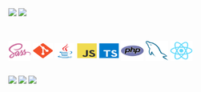 <div>
  <img height="160em" src="https://github-readme-stats.vercel.app/api?username=RUZZIN&show_icons=true&theme=radical">
  <img height="160em" src="https://github-readme-stats.vercel.app/api/top-langs/?username=RUZZIN&layout=compact&theme=radical">
</div>  

  ##
  
<div style="display: inline_block"><br>
<!--<img align="center" alt="Ruan-HTML" height="30" width="40" src="https://raw.githubusercontent.com/devicons/devicon/master/icons/html5/html5-original.svg">
  <img align="center" alt="Ruan-CSS" height="30" width="40" src="https://raw.githubusercontent.com/devicons/devicon/master/icons/css3/css3-original.svg"> -->
<!--   <img align="center" alt="Ruan-Bootstrap" height="35" width="45" src="https://raw.githubusercontent.com/devicons/devicon/master/icons/bootstrap/bootstrap-original.svg"> -->
  <img align="center" alt="Ruan-SASS" height="40" width="45" src="https://raw.githubusercontent.com/devicons/devicon/master/icons/sass/sass-original.svg">
  <img align="center" alt="Ruan-git" height="30" width="40" src="https://raw.githubusercontent.com/devicons/devicon/master/icons/git/git-original.svg">
   <img align="center" alt="Ruan-java" height="30" width="40" src="https://raw.githubusercontent.com/devicons/devicon/master/icons/java/java-original.svg">
   <img align="center" alt="Ruan-JavaScript" height="30" width="40" src="https://raw.githubusercontent.com/devicons/devicon/master/icons/javascript/javascript-original.svg">
  <img align="center" alt="Ruan-typescript" height="30" width="40" src="https://raw.githubusercontent.com/devicons/devicon/master/icons/typescript/typescript-original.svg">
<!--   <img align="center" alt="Ruan-jquery" height="30" width="40" src="https://raw.githubusercontent.com/devicons/devicon/master/icons/jquery/jquery-original.svg"> -->
  <img align="center" alt="Ruan-php" height="40" width="45" src="https://raw.githubusercontent.com/devicons/devicon/master/icons/php/php-original.svg">
  <img align="center" alt="Ruan-MySQL" height="40" width="45" src="https://raw.githubusercontent.com/devicons/devicon/master/icons/mysql/mysql-original.svg">
  <img align="center" alt="Ruan-React" height="40" width="45" src="https://raw.githubusercontent.com/devicons/devicon/master/icons/react/react-original.svg">
  <!--<img align="center" alt="Ruan-WordPress" height="40" width="45" src="https://raw.githubusercontent.com/devicons/devicon/master/icons/wordpress/wordpress-original.svg">-->
  <!-- <img align="center" alt="Ruan-ajax" height="40" width="45" src="https://raw.githubusercontent.com/devicons/devicon/master/icons/ajax/ajax-original.svg"> -->
  <!-- <img align="center" alt="Ruan-Js" height="30" width="40" src="https://raw.githubusercontent.com/devicons/devicon/master/icons/javascript/javascript-plain.svg"> -->
  <!-- <img align="center" alt="Ruan-Ts" height="30" width="40" src="https://raw.githubusercontent.com/devicons/devicon/master/icons/typescript/typescript-plain.svg"> -->
  <!-- <img align="center" alt="Ruan-React" height="30" width="40" src="https://raw.githubusercontent.com/devicons/devicon/master/icons/react/react-original.svg"> -->
  <!-- <img align="right" alt="Ruan-pic" height="150" style="border-radius:50px;" src="https://lh3.googleusercontent.com/pw/AJFCJaXgrJyLXxgvU599sdrZbssNwCScK1a-Avf2bpMONZUGgGN5gCJtH6fO3xOB1QmzqmwqEDpuFUjNlxpVvEJUGr30-vDk1ISmMWnN7FH0XlR5NwWwAlL870axrNtf5aWuCSKmMLLmVwAtRqTjChWVve19JLs_Irje_0T-X3uTlkQPvTunRALcVtYppPXEFkyy-CZD8trRgsDJkq1OFAVAnK0sjRb1K8cDZULd5Yp8C9ecYadQXKTTvfQ5J_O_6E4J3AdCi6v33wo3OF3e3bAztuqVDbscgqqyQqukVxzy8N5gY-1v8icZTf2KYQWbmg8ly30QAKeLn5YiVstgaP3OYHvkwyOwsByRjsijZAxW0ckJs7crmvXYn7Hdrxyu6tXe2BeqIbOvx1g4sHeWmKs9y7AK2ak7GfE4Q0c-6I1CKs0EoIYVmsKlaJGmv6iJpg_-C6vMRJr7vWZJlhX_WU8eAzV-Jusby1q_mzjEtS1D6fDLLxpXWXGgTin5VbD8T2P1fLylG0AmOBkGerXM-2N6bv_2jxwURf0pbI_lQrd-kDBG3IWHv6uyKtJ1IoO0p-nTwXeieYgK8tzFmS-9osQw61zXD1vXmBQ9C-VddVmggvsj81BxYvHuQMGkOiqjv895xbE06D7R-SsXz1GX9RhvgbYEiDEblB-AfrY9rcUZjBEqf4Q9bjNx7XtxLdCcf83P6Hip_V8IWrpcnl-Vip-9sF0Wj7efX6EauReGyrRhOz4SJvzfUoMwEEVRsK-b_a3GGqh3PLys1Hdd2zF29_mKTh8N7bt-Cq7wrCLShnkQrU_f9s2pw1EkC2m__ZZ1HPXielgU2j-jG_zpDaK2jxwVVGJeGmaNy95IG5zei8TmH_lbu0GCT_hHq1DZCJBcsyzmWMTT2-a77HYeU0VFxysM7KeAack=w888-h873-s-no?authuser=0"> -->
</div>

  ##
 
<div> 
  <a href="https://www.instagram.com/ruanmesq77/" target="_blank"><img src="https://img.shields.io/badge/-Instagram-%23E4405F?style=for-the-badge&logo=instagram&logoColor=white" target="_blank"></a>
  <a href = "ruanp9725@gmail.com"><img src="https://img.shields.io/badge/-Gmail-%23333?style=for-the-badge&logo=gmail&logoColor=white" target="_blank"></a>
  <a href="https://www.linkedin.com/in/ruan-pablo-2b42a3235/" target="_blank"><img src="https://img.shields.io/badge/-LinkedIn-%230077B5?style=for-the-badge&logo=linkedin&logoColor=white" target="_blank"></a> 
  
</div>

